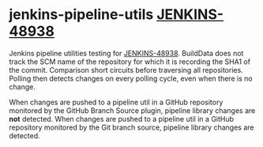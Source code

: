 # jenkins-pipeline-utils [JENKINS-48938](https://issues.jenkins-ci.org/browse/JENKINS-48938)

Jenkins pipeline utilities testing for [JENKINS-48938](https://issues.jenkins-ci.org/browse/JENKINS-48938).
BuildData does not track the SCM name of the repository for which it is recording the SHA1 of the commit.
Comparison short circuits before traversing all repositories.
Polling then detects changes on every polling cycle, even when there is no change.

When changes are pushed to a pipeline util in a GitHub repository monitored by the GitHub Branch Source plugin, pipeline library changes are **not** detected.
When changes are pushed to a pipeline util in a GitHub repository monitored by the Git branch source, pipeline library changes are detected.
